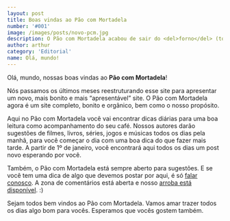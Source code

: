 ```yaml
---
layout: post
title: Boas vindas ao Pão com Mortadela
number: '#001'
image: /images/posts/novo-pcm.jpg
description: O Pão com Mortadela acabou de sair do <del>forno</del> (torradeira?) para entregar todas as manhãs uma nova dica do que há de melhor pra ver, ler, ouvir, jogar e acessar. Esperamos que gostem!
author: arthur
category: 'Editorial'
name: Olá, mundo!
---
```


Olá, mundo, nossas boas vindas ao **Pão com Mortadela**!

Nós passamos os últimos meses reestruturando esse site para apresentar um novo, mais bonito e mais “apresentável” site. O Pão com Mortadela agora é um site completo, bonito e orgânico, bem como o nosso propósito.

Aqui no Pão com Mortadela você vai encontrar dicas diárias para uma boa leitura como acompanhamento do seu café. Nossos autores darão sugestões de filmes, livros, séries, jogos e músicas todos os dias pela manhã, para você começar o dia com uma boa dica do que fazer mais tarde. A partir de 1º de janeiro, você encontrará aqui todos os dias um post novo esperando por você.

Também, o Pão com Mortadela está sempre aberto para sugestões. E se você tem uma dica de algo que devemos postar por aqui, é só [falar conosco](mailto:padeiros@paomortadela.com.br). A zona de comentários está aberta e nosso [arroba está disponível](https://twitter.com/paomortadela). :)

Sejam todos bem vindos ao Pão com Mortadela. Vamos amar trazer todos os dias algo bom para vocês. Esperamos que vocês gostem também.
